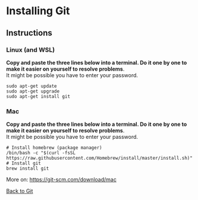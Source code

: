 # Installing Git

## Instructions

### Linux (and WSL)

**Copy and paste the three lines below into a terminal. Do it one by one to make it easier on yourself to resolve problems**.  
It might be possible you have to enter your password.

```shell
sudo apt-get update
sudo apt-get upgrade
sudo apt-get install git
```

### Mac

**Copy and paste the three lines below into a terminal. Do it one by one to make it easier on yourself to resolve problems**.  
It might be possible you have to enter your password.

```shell
# Install homebrew (package manager)
/bin/bash -c "$(curl -fsSL https://raw.githubusercontent.com/Homebrew/install/master/install.sh)"
# Install git
brew install git
```

More on: https://git-scm.com/download/mac

[Back to Git](./)
